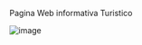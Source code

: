 Pagina Web informativa Turistico





![image](https://github.com/user-attachments/assets/ceebb14e-a636-42ea-979f-b7521501cf63)
